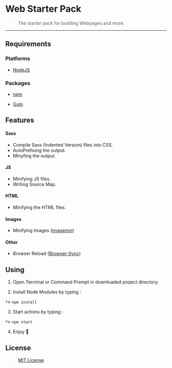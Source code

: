 # Web Starter Pack

> The starter pack for building Webpages and more.

<hr>

## Requirements

### Platforms

* [NodeJS](https://nodejs.org/)

### Packages

* [npm](https://www.npmjs.com/)

* [Gulp](https://gulpjs.com/)

## Features 

#### Sass
* Compile Sass (Indented Version) files into CSS.
* AutoPrefixing the output.
* Minyfing the output.

#### JS
* Minifying JS files.
* Writing Source Map.

#### HTML
* Minifying the HTML files.

#### Images
* Minifying Images ([imagemin](https://www.npmjs.com/package/gulp-imagemin))

#### Other
* Browser Reload ([Browser-Sync](https://www.npmjs.com/package/browser-sync))

## Using

1. Open Terminal or Command Prompt in downloaded project directory.

2. Install Node Modules by typing : 

 :arrow_right_hook: `npm install`

3. Start actions by typing : 

 :arrow_right_hook: `npm start`

4. Enjoy :100:


## License 

> [MIT License](https://raw.githubusercontent.com/N-a-r-w-i-n/Web-Starter-Pack/master/LICENSE)
